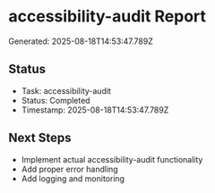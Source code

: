 # accessibility-audit Report

Generated: 2025-08-18T14:53:47.789Z

## Status
- Task: accessibility-audit
- Status: Completed
- Timestamp: 2025-08-18T14:53:47.789Z

## Next Steps
- Implement actual accessibility-audit functionality
- Add proper error handling
- Add logging and monitoring
